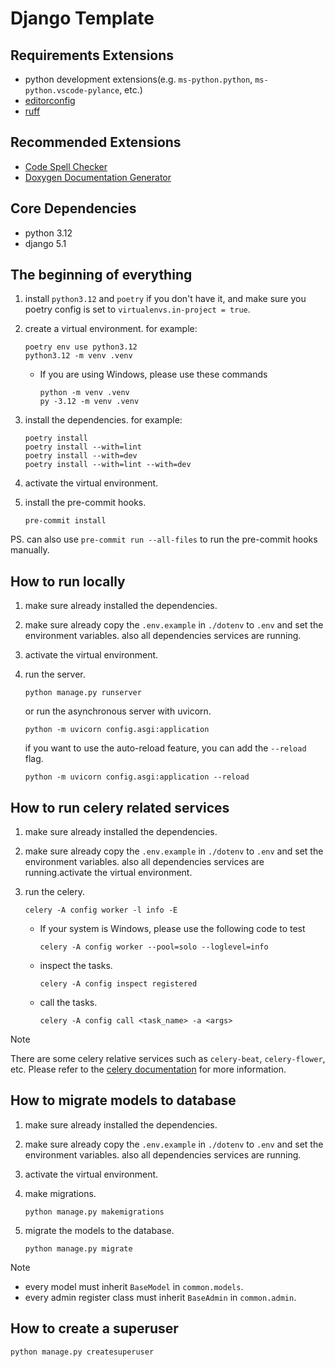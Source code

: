# Django Template

## Requirements Extensions

- python development extensions(e.g. `ms-python.python`, `ms-python.vscode-pylance`, etc.)
- [editorconfig](https://marketplace.visualstudio.com/items?itemName=EditorConfig.EditorConfig)
- [ruff](https://marketplace.visualstudio.com/items?itemName=charliermarsh.ruff)

## Recommended Extensions

- [Code Spell Checker](https://marketplace.visualstudio.com/items?itemName=streetsidesoftware.code-spell-checker)
- [Doxygen Documentation Generator](https://marketplace.visualstudio.com/items?itemName=cschlosser.doxdocgen)

## Core Dependencies

- python 3.12
- django 5.1

## The beginning of everything

1. install `python3.12` and `poetry` if you don't have it, and make sure you poetry config is set to `virtualenvs.in-project = true`.

2. create a virtual environment. for example:

    ```shell
    poetry env use python3.12
    python3.12 -m venv .venv
    ```

    -  If you are using Windows, please use these commands

        ```shell
        python -m venv .venv
        py -3.12 -m venv .venv
        ```

3. install the dependencies. for example:

    ```shell
    poetry install
    poetry install --with=lint
    poetry install --with=dev
    poetry install --with=lint --with=dev
    ```

4. activate the virtual environment.

5. install the pre-commit hooks.

   ```shell
   pre-commit install
   ```

PS. can also use `pre-commit run --all-files` to run the pre-commit hooks manually.

## How to run locally

1. make sure already installed the dependencies.
2. make sure already copy the `.env.example` in `./dotenv` to `.env` and set the environment variables. also all dependencies services are running.
3. activate the virtual environment.
4. run the server.

   ```shell
   python manage.py runserver
   ```

   or run the asynchronous server with uvicorn.

   ```shell
   python -m uvicorn config.asgi:application
   ```

   if you want to use the auto-reload feature, you can add the `--reload` flag.

   ```shell
   python -m uvicorn config.asgi:application --reload
   ```

## How to run celery related services

1. make sure already installed the dependencies.
2. make sure already copy the `.env.example` in `./dotenv` to `.env` and set the environment variables. also all dependencies services are running.activate the virtual environment.
3. run the celery.

   ```shell
   celery -A config worker -l info -E
   ```

   -  If your system is Windows, please use the following code to test

      ```shell
      celery -A config worker --pool=solo --loglevel=info
      ```

   -  inspect the tasks.

      ```shell
      celery -A config inspect registered
      ```

   -  call the tasks.
      ```shell
      celery -A config call <task_name> -a <args>
      ```

> [!NOTE]
> There are some celery relative services such as `celery-beat`, `celery-flower`, etc. Please refer to the [celery documentation](https://docs.celeryproject.org/en/stable/index.html) for more information.

## How to migrate models to database

1. make sure already installed the dependencies.
2. make sure already copy the `.env.example` in `./dotenv` to `.env` and set the environment variables. also all dependencies services are running.
3. activate the virtual environment.
4. make migrations.

   ```shell
   python manage.py makemigrations
   ```
5. migrate the models to the database.

   ```shell
   python manage.py migrate
   ```

> [!NOTE]
> -  every model must inherit `BaseModel` in `common.models`.
> -  every admin register class must inherit `BaseAdmin` in `common.admin`.

## How to create a superuser

```shell
python manage.py createsuperuser
```
